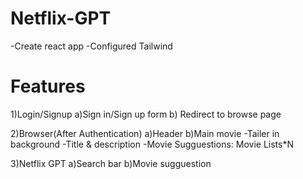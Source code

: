 # Netflix-GPT

-Create react app
-Configured Tailwind

# Features

1)Login/Signup
a)Sign in/Sign up form
b) Redirect to browse page

2)Browser(After Authentication)
a)Header
b)Main movie
-Tailer in background
-Title & description
-Movie Sugguestions: Movie Lists\*N

3)Netflix GPT
a)Search bar
b)Movie sugguestion
